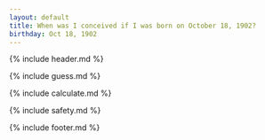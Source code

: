 ```yaml
---
layout: default
title: When was I conceived if I was born on October 18, 1902?
birthday: Oct 18, 1902
---
```


{% include header.md %}

{% include guess.md %}

{% include calculate.md %}

{% include safety.md %}

{% include footer.md %}



